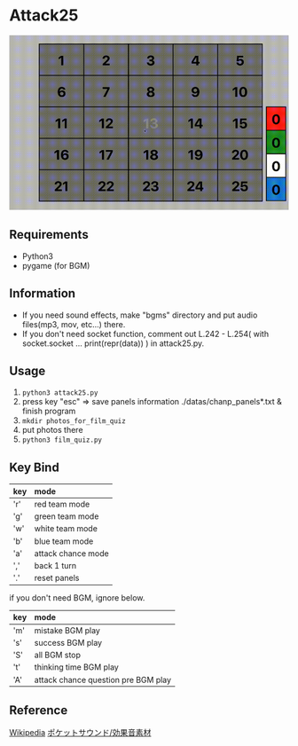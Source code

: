 # Attack25
![ScreenShot](https://github.com/kuboyoo/Attack25/blob/master/img/ss.gif)

## Requirements
- Python3
- pygame (for BGM)

## Information
- If you need sound effects, make "bgms" directory and put audio files(mp3, mov, etc...) there.
- If you don't need socket function, comment out L.242 - L.254( with socket.socket ... print(repr(data)) ) in attack25.py.

## Usage
1. `python3 attack25.py`
2. press key "esc" => save panels information ./datas/chanp_panels*.txt & finish program
3. `mkdir photos_for_film_quiz`
4. put photos there
5. `python3 film_quiz.py`

## Key Bind
|key|mode|
|:--|:--|
|'r'|red team mode|
|'g'|green team mode|
|'w'|white team mode|
|'b'|blue team mode|
|'a'|attack chance mode|
|','|back 1 turn|
|'.'|reset panels|

if you don't need BGM, ignore below.

|key|mode|
|:--|:--|
|'m'|mistake BGM play|
|'s'|success BGM play|
|'S'|all BGM stop|
|'t'|thinking time BGM play|
|'A'|attack chance question pre BGM play|

## Reference
[Wikipedia](https://en.wikipedia.org/wiki/Panel_Quiz_Attack_25)
[ポケットサウンド/効果音素材](https://pocket-se.info/)
